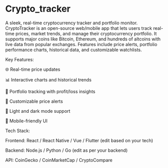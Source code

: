 # Crypto_tracker

A sleek, real-time cryptocurrency tracker and portfolio monitor.
CryptoTracker is an open-source web/mobile app that lets users track real-time prices, market trends, and manage their cryptocurrency portfolio. It supports major coins like Bitcoin, Ethereum, and hundreds of altcoins with live data from popular exchanges. Features include price alerts, portfolio performance charts, historical data, and customizable watchlists.

Key Features:

🌐 Real-time price updates

📊 Interactive charts and historical trends

💼 Portfolio tracking with profit/loss insights

🔔 Customizable price alerts

🌙 Light and dark mode support

📱 Mobile-friendly UI

Tech Stack:

Frontend: React / React Native / Vue / Flutter (edit based on your tech)

Backend: Node.js / Python / Go (edit as per your backend)

API: CoinGecko / CoinMarketCap / CryptoCompare

